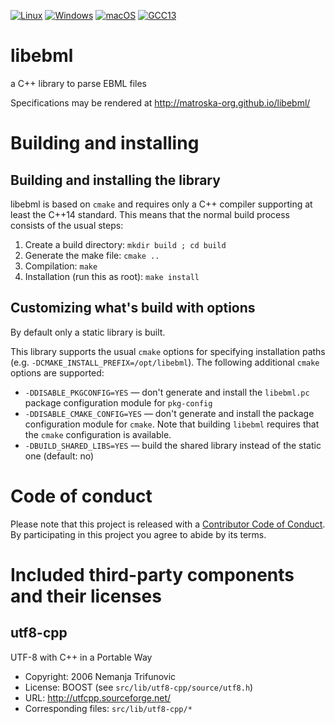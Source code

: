 [![Linux](https://github.com/Matroska-Org/libebml/actions/workflows/linux.yaml/badge.svg)](https://github.com/Matroska-Org/libebml/actions/workflows/linux.yaml)
[![Windows](https://github.com/Matroska-Org/libebml/actions/workflows/windows.yaml/badge.svg)](https://github.com/Matroska-Org/libebml/actions/workflows/windows.yaml)
[![macOS](https://github.com/Matroska-Org/libebml/actions/workflows/macos.yaml/badge.svg)](https://github.com/Matroska-Org/libebml/actions/workflows/macos.yaml)
[![GCC13](https://github.com/Matroska-Org/libebml/actions/workflows/linux-gcc13.yaml/badge.svg)](https://github.com/Matroska-Org/libebml/actions/workflows/linux-gcc13.yaml)

# libebml
a C++ library to parse EBML files

Specifications may be rendered at http://matroska-org.github.io/libebml/

# Building and installing

## Building and installing the library

libebml is based on `cmake` and requires only a C++ compiler
supporting at least the C++14 standard. This means that the normal
build process consists of the usual steps:

1. Create a build directory: `mkdir build ; cd build`
2. Generate the make file: `cmake ..`
3. Compilation: `make`
4. Installation (run this as root): `make install`

## Customizing what's build with options

By default only a static library is built.

This library supports the usual `cmake` options for specifying
installation paths (e.g. `-DCMAKE_INSTALL_PREFIX=/opt/libebml`). The
following additional `cmake` options are supported:

* `-DDISABLE_PKGCONFIG=YES` — don't generate and install the
  `libebml.pc` package configuration module for `pkg-config`
* `-DDISABLE_CMAKE_CONFIG=YES` — don't generate and install the
  package configuration module for `cmake`. Note that building
  `libebml` requires that the `cmake` configuration is available.
* `-DBUILD_SHARED_LIBS=YES` — build the shared library instead of the
  static one (default: no)

# Code of conduct

Please note that this project is released with a [Contributor Code of Conduct](CODE_OF_CONDUCT.md). By participating in this project you agree to abide by its terms.

# Included third-party components and their licenses

## utf8-cpp

UTF-8 with C++ in a Portable Way

  * Copyright: 2006 Nemanja Trifunovic
  * License: BOOST (see `src/lib/utf8-cpp/source/utf8.h`)
  * URL: http://utfcpp.sourceforge.net/
  * Corresponding files: `src/lib/utf8-cpp/*`
